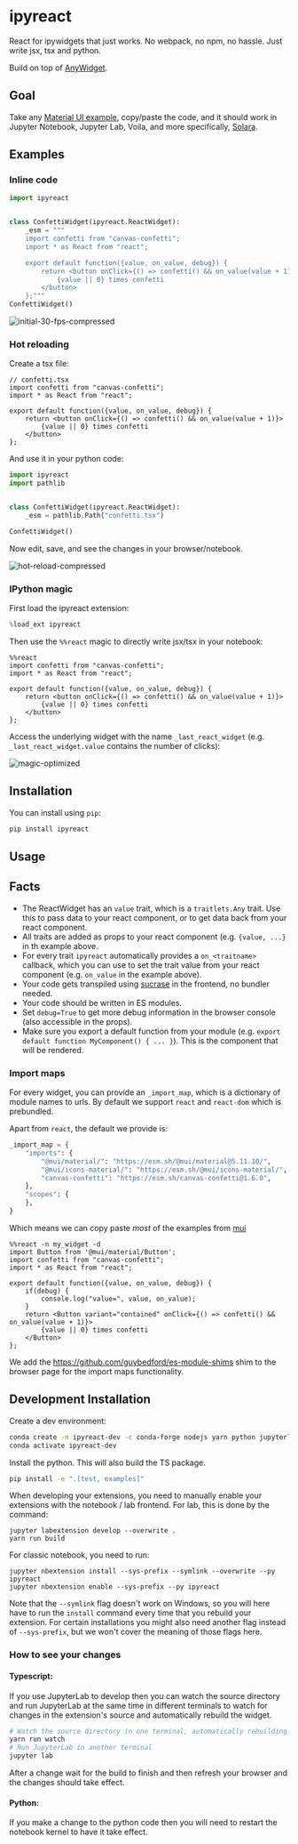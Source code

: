 
# ipyreact

React for ipywidgets that just works. No webpack, no npm, no hassle. Just write jsx, tsx and python.

Build on top of [AnyWidget](https://anywidget.dev/).

## Goal

Take any [Material UI example](https://mui.com/material-ui/react-rating/), copy/paste the code, and it should work in Jupyter Notebook, Jupyter Lab, Voila, and more specifically, [Solara](https://github.com/widgetti/solara).

## Examples

### Inline code

```python
import ipyreact


class ConfettiWidget(ipyreact.ReactWidget):
    _esm = """
    import confetti from "canvas-confetti";
    import * as React from "react";

    export default function({value, on_value, debug}) {
        return <button onClick={() => confetti() && on_value(value + 1)}>
            {value || 0} times confetti
        </button>
    };"""
ConfettiWidget()
```

![initial-30-fps-compressed](https://user-images.githubusercontent.com/1765949/233469170-c659b670-07f5-4666-a201-80dea01ebabe.gif)


### Hot reloading

Create a tsx file:

```tsx
// confetti.tsx
import confetti from "canvas-confetti";
import * as React from "react";

export default function({value, on_value, debug}) {
    return <button onClick={() => confetti() && on_value(value + 1)}>
        {value || 0} times confetti
    </button>
};
```

And use it in your python code:
```python
import ipyreact
import pathlib


class ConfettiWidget(ipyreact.ReactWidget):
    _esm = pathlib.Path("confetti.tsx")

ConfettiWidget()
```

Now edit, save, and see the changes in your browser/notebook.

![hot-reload-compressed](https://user-images.githubusercontent.com/1765949/233470113-b2aa9284-71b9-44f0-bd52-906a08b06e14.gif)

### IPython magic

First load the ipyreact extension:
```python
%load_ext ipyreact
```

Then use the `%%react` magic to directly write jsx/tsx in your notebook:
```tsx
%%react
import confetti from "canvas-confetti";
import * as React from "react";

export default function({value, on_value, debug}) {
    return <button onClick={() => confetti() && on_value(value + 1)}>
        {value || 0} times confetti
    </button>
};
```

Access the underlying widget with the name `_last_react_widget` (e.g. `_last_react_widget.value` contains the number of clicks):

![magic-optimized](https://user-images.githubusercontent.com/1765949/233471041-62e807d6-c16d-4fc5-af5d-13c0acb2c677.gif)



## Installation

You can install using `pip`:

```bash
pip install ipyreact
```

## Usage
## Facts

 * The ReactWidget has an `value` trait, which is a `traitlets.Any` trait. Use this to pass data to your react component, or to get data back from your react component.
 * All traits are added as props to your react component (e.g. `{value, ...}` in th example above.
 * For every trait `ipyreact` automatically provides a `on_<traitname>` callback, which you can use to set the trait value from your react component (e.g. `on_value` in the example above).
 * Your code gets transpiled using [sucrase](https://github.com/alangpierce/sucrase) in the frontend, no bundler needed.
 * Your code should be written in ES modules.
 * Set `debug=True` to get more debug information in the browser console (also accessible in the props).
 * Make sure you export a default function from your module (e.g. `export default function MyComponent() { ... }`). This is the component that will be rendered.

### Import maps

For every widget, you can provide an `_import_map`, which is a dictionary of module names to urls. By default we support `react` and `react-dom` which is prebundled.

Apart from `react`, the default we provide is:

```python
_import_map = {
    "imports": {
        "@mui/material/": "https://esm.sh/@mui/material@5.11.10/",
        "@mui/icons-material/": "https://esm.sh/@mui/icons-material/",
        "canvas-confetti": "https://esm.sh/canvas-confetti@1.6.0",
    },
    "scopes": {
    },
}
```

Which means we can copy paste *most* of the examples from [mui](https://mui.com/)

```tsx
%%react -n my_widget -d
import Button from '@mui/material/Button';
import confetti from "canvas-confetti";
import * as React from "react";

export default function({value, on_value, debug}) {
    if(debug) {
        console.log("value=", value, on_value);
    }
    return <Button variant="contained" onClick={() => confetti() && on_value(value + 1)}>
        {value || 0} times confetti
    </Button>
};
```

We add the https://github.com/guybedford/es-module-shims shim to the browser page for the import maps functionality.


## Development Installation

Create a dev environment:
```bash
conda create -n ipyreact-dev -c conda-forge nodejs yarn python jupyterlab
conda activate ipyreact-dev
```

Install the python. This will also build the TS package.
```bash
pip install -e ".[test, examples]"
```

When developing your extensions, you need to manually enable your extensions with the
notebook / lab frontend. For lab, this is done by the command:

```
jupyter labextension develop --overwrite .
yarn run build
```

For classic notebook, you need to run:

```
jupyter nbextension install --sys-prefix --symlink --overwrite --py ipyreact
jupyter nbextension enable --sys-prefix --py ipyreact
```

Note that the `--symlink` flag doesn't work on Windows, so you will here have to run
the `install` command every time that you rebuild your extension. For certain installations
you might also need another flag instead of `--sys-prefix`, but we won't cover the meaning
of those flags here.

### How to see your changes
#### Typescript:
If you use JupyterLab to develop then you can watch the source directory and run JupyterLab at the same time in different
terminals to watch for changes in the extension's source and automatically rebuild the widget.

```bash
# Watch the source directory in one terminal, automatically rebuilding when needed
yarn run watch
# Run JupyterLab in another terminal
jupyter lab
```

After a change wait for the build to finish and then refresh your browser and the changes should take effect.

#### Python:
If you make a change to the python code then you will need to restart the notebook kernel to have it take effect.

